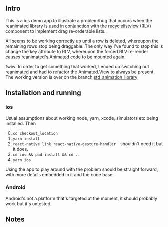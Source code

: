 ## Intro

This is a ios demo app to illustrate a problem/bug that occurs when the [reanimated](https://github.com/kmagiera/react-native-reanimated) library is used in conjunction with
the [recyclelistview](https://github.com/Flipkart/recyclerlistview) (RLV) component to implement drag re-orderable lists.

All seems to be working correctly up until a row is deleted, whereupon the remaining rows stop being draggable. The only way I've found to stop this is change the key attribute to RLV, whereupon the forced RLV re-render causes reanimated's Animated code to be mounted again.

fwiw: In order to get something that worked, I ended up switching out reanimated and had to refactor the Animated.View to always be present. The working version is over on the branch [std_animation_library](https://github.com/shufflingB/examples-problems-rlv_reanimated_drag_handles/tree/std_animation_library)

## Installation and running

### ios

Usual assumptions about working node, yarn, xcode, simulators etc being installed. Then

0. `cd checkout_location`
1. `yarn install`
1. `react-native link react-native-gesture-handler` - shouldn't need it but it does.
1. `cd ios && pod install && cd ..`
1. `yarn ios`

Using the app to play around with the problem should be straight forward, with more details embedded in it and the code base.

### Android

Android's not a platform that's targeted at the moment, it should probably work but it's untested.

## Notes
